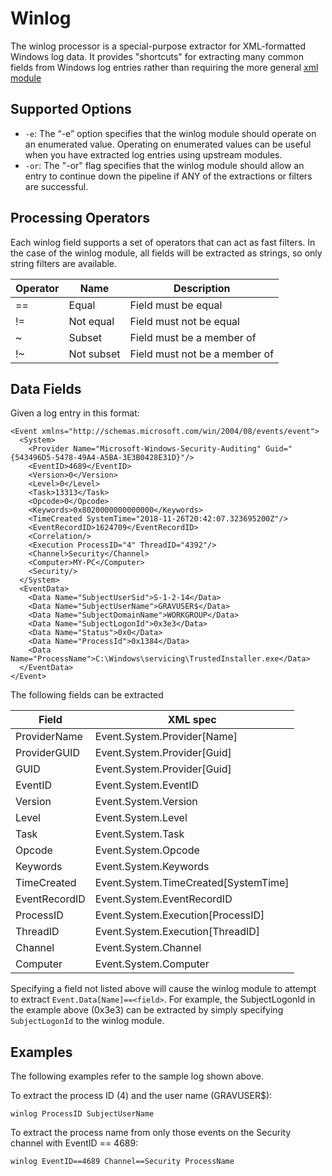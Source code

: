 # Winlog

The winlog processor is a special-purpose extractor for XML-formatted Windows log data. It provides "shortcuts" for extracting many common fields from Windows log entries rather than requiring the more general [xml module](/#!search/xml/xml.md)

## Supported Options

* `-e`: The “-e” option specifies that the winlog module should operate on an enumerated value.  Operating on enumerated values can be useful when you have extracted log entries using upstream modules.
* `-or`: The "-or" flag specifies that the winlog module should allow an entry to continue down the pipeline if ANY of the extractions or filters are successful.

## Processing Operators

Each winlog field supports a set of operators that can act as fast filters. In the case of the winlog module, all fields will be extracted as strings, so only string filters are available.

| Operator | Name | Description |
|----------|------|-------------|
| == | Equal | Field must be equal
| != | Not equal | Field must not be equal
| ~ | Subset | Field must be a member of
| !~ | Not subset | Field must not be a member of

## Data Fields

Given a log entry in this format:

```
<Event xmlns="http://schemas.microsoft.com/win/2004/08/events/event">
  <System>
    <Provider Name="Microsoft-Windows-Security-Auditing" Guid="{543496D5-5478-49A4-A5BA-3E3B0428E31D}"/>
    <EventID>4689</EventID>
    <Version>0</Version>
    <Level>0</Level>
    <Task>13313</Task>
    <Opcode>0</Opcode>
    <Keywords>0x8020000000000000</Keywords>
    <TimeCreated SystemTime="2018-11-26T20:42:07.323695200Z"/>
    <EventRecordID>1624709</EventRecordID>
    <Correlation/>
    <Execution ProcessID="4" ThreadID="4392"/>
    <Channel>Security</Channel>
    <Computer>MY-PC</Computer>
    <Security/>
  </System>
  <EventData>
    <Data Name="SubjectUserSid">S-1-2-14</Data>
    <Data Name="SubjectUserName">GRAVUSER$</Data>
    <Data Name="SubjectDomainName">WORKGROUP</Data>
    <Data Name="SubjectLogonId">0x3e3</Data>
    <Data Name="Status">0x0</Data>
    <Data Name="ProcessId">0x1384</Data>
    <Data Name="ProcessName">C:\Windows\servicing\TrustedInstaller.exe</Data>
  </EventData>
</Event>
```

The following fields can be extracted

| Field | XML spec |
|-------|----------|
| ProviderName | Event.System.Provider[Name] |
| ProviderGUID | Event.System.Provider[Guid] |
| GUID | Event.System.Provider[Guid] |
| EventID | Event.System.EventID |
| Version | Event.System.Version |
| Level | Event.System.Level |
| Task | Event.System.Task |
| Opcode | Event.System.Opcode |
| Keywords | Event.System.Keywords |
| TimeCreated | Event.System.TimeCreated[SystemTime] |
| EventRecordID | Event.System.EventRecordID |
| ProcessID | Event.System.Execution[ProcessID] |
| ThreadID | Event.System.Execution[ThreadID] |
| Channel | Event.System.Channel |
| Computer | Event.System.Computer |

Specifying a field not listed above will cause the winlog module to attempt to extract `Event.Data[Name]==<field>`. For example, the SubjectLogonId in the example above (0x3e3) can be extracted by simply specifying `SubjectLogonId` to the winlog module.

## Examples

The following examples refer to the sample log shown above.

To extract the process ID (4) and the user name (GRAVUSER$):

```
winlog ProcessID SubjectUserName
```

To extract the process name from only those events on the Security channel with EventID == 4689:

```
winlog EventID==4689 Channel==Security ProcessName
```
